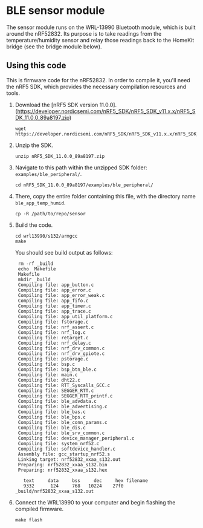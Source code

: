 # BLE sensor module
The sensor module runs on the WRL-13990 Bluetooth module, which is built around the nRF52832. Its purpose is to take readings from the temperature/humidity sensor and relay those readings back to the HomeKit bridge (see the bridge module below).

## Using this code
This is firmware code for the nRF52832. In order to compile it, you'll need the nRF5 SDK, which provides the necessary compilation resources and tools.

1. Download the [nRF5 SDK version 11.0.0].(https://developer.nordicsemi.com/nRF5_SDK/nRF5_SDK_v11.x.x/nRF5_SDK_11.0.0_89a8197.zip)

       wget https://developer.nordicsemi.com/nRF5_SDK/nRF5_SDK_v11.x.x/nRF5_SDK_11.0.0_89a8197.zip

2. Unzip the SDK.
        
       unzip nRF5_SDK_11.0.0_89a8197.zip

3. Navigate to this path within the unzipped SDK folder: `examples/ble_peripheral/`.

       cd nRF5_SDK_11.0.0_89a8197/examples/ble_peripheral/

4. There, copy the entire folder containing this file, with the directory name `ble_app_temp_humid`.

       cp -R /path/to/repo/sensor 

5. Build the code.

       cd wrl13990/s132/armgcc
       make

   You should see build output as follows:

        rm -rf _build
        echo  Makefile
        Makefile
        mkdir _build
        Compiling file: app_button.c
        Compiling file: app_error.c
        Compiling file: app_error_weak.c
        Compiling file: app_fifo.c
        Compiling file: app_timer.c
        Compiling file: app_trace.c
        Compiling file: app_util_platform.c
        Compiling file: fstorage.c
        Compiling file: nrf_assert.c
        Compiling file: nrf_log.c
        Compiling file: retarget.c
        Compiling file: nrf_delay.c
        Compiling file: nrf_drv_common.c
        Compiling file: nrf_drv_gpiote.c
        Compiling file: pstorage.c
        Compiling file: bsp.c
        Compiling file: bsp_btn_ble.c
        Compiling file: main.c
        Compiling file: dht22.c
        Compiling file: RTT_Syscalls_GCC.c
        Compiling file: SEGGER_RTT.c
        Compiling file: SEGGER_RTT_printf.c
        Compiling file: ble_advdata.c
        Compiling file: ble_advertising.c
        Compiling file: ble_bas.c
        Compiling file: ble_bps.c
        Compiling file: ble_conn_params.c
        Compiling file: ble_dis.c
        Compiling file: ble_srv_common.c
        Compiling file: device_manager_peripheral.c
        Compiling file: system_nrf52.c
        Compiling file: softdevice_handler.c
        Assembly file: gcc_startup_nrf52.s
        Linking target: nrf52832_xxaa_s132.out
        Preparing: nrf52832_xxaa_s132.bin
        Preparing: nrf52832_xxaa_s132.hex

          text	   data	    bss	    dec	    hex	filename
          9332	    124	    768	  10224	   27f0	_build/nrf52832_xxaa_s132.out

6. Connect the WRL13990 to your computer and begin flashing the compiled firmware.

       make flash